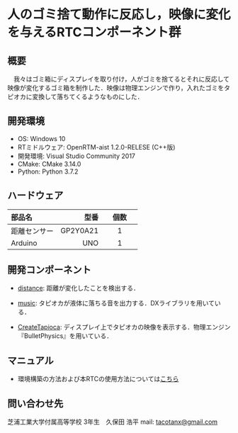 # 人のゴミ捨て動作に反応し，映像に変化を与えるRTCコンポーネント群

## 概要
　我々はゴミ箱にディスプレイを取り付け，人がゴミを捨てるとそれに反応して映像が変化するゴミ箱を制作した．映像は物理エンジンで作り，入れたゴミをタピオカに変換して落ちてくるようなものにした．

## 開発環境
 - OS: Windows 10                        
 - RTミドルウェア: OpenRTM-aist 1.2.0-RELESE (C++版) 
 - 開発環境: Visual Studio Community 2017      
 - CMake: CMake 3.14.0                      
 - Python: Python 3.7.2                      
 
## ハードウェア
| 部品名     | 型番         | 個数　　 |
|:-----------|------------:|:------------:|
| 距離センサー | GP2Y0A21 |    1    |
| Arduino     |   UNO |   1   |

## 開発コンポーネント
- [distance](https://github.com/ShibauraRTM/Interactive_Tapioca_GarbageCan/tree/master/distance): 距離が変化したことを検出する．

- [music](https://github.com/ShibauraRTM/Interactive_Tapioca_GarbageCan/tree/master/Music): タピオカが液体に落ちる音を出力する．DXライブラリを用いている．

- [CreateTapioca](https://github.com/ShibauraRTM/Interactive_Tapioca_GarbageCan/tree/master/CreateTapioca): ディスプレイ上でタピオカの映像を表示する．物理エンジン『BulletPhysics』を用いている．

## マニュアル
- 環境構築の方法および本RTCの使用方法については[こちら](https://github.com/ShibauraRTM/Interactive_Tapioca_GarbageCan/blob/master/user_manual.pdf)

## 問い合わせ先
芝浦工業大学付属高等学校
3年生　久保田 浩平
mail: tacotanx@gmail.com
